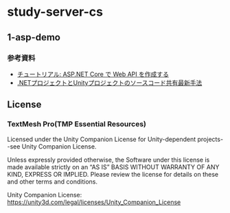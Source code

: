 # study-server-cs
## 1-asp-demo
### 参考資料
- [チュートリアル: ASP.NET Core で Web API を作成する](https://learn.microsoft.com/ja-jp/aspnet/core/tutorials/first-web-api?view=aspnetcore-9.0&tabs=visual-studio-code)
- [.NETプロジェクトとUnityプロジェクトのソースコード共有最新手法](https://neue.cc/2024/01/15_shareprojectinunity.html)

## License
### TextMesh Pro(TMP Essential Resources)
Licensed under the Unity Companion License for Unity-dependent projects--see Unity Companion License.

Unless expressly provided otherwise, the Software under this license is made available strictly on an “AS IS” BASIS WITHOUT WARRANTY OF ANY KIND, EXPRESS OR IMPLIED. Please review the license for details on these and other terms and conditions.

Unity Companion License:
https://unity3d.com/legal/licenses/Unity_Companion_License
